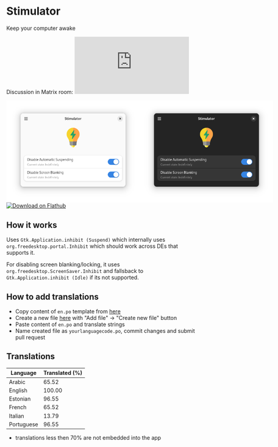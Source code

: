 # Stimulator

Keep your computer awake

Discussion in Matrix room:
[![Matrix Space](https://img.shields.io/matrix/stimulator:matrix.org)](https://matrix.to/#/#stimulator:matrix.org)

<div style="display:flex;">
<img style="width:25em;" src="https://raw.githubusercontent.com/sigmaSd/Stimulator/master/distro/demo_light_active.png"/>
<img style="width:25em;" src="https://raw.githubusercontent.com/sigmaSd/Stimulator/master/distro/demo_dark_active.png"/>
</div>

<a href='https://flathub.org/apps/io.github.sigmasd.stimulator'>
  <img width='240' alt='Download on Flathub' src='https://dl.flathub.org/assets/badges/flathub-badge-i-en.png'/>
</a>

## How it works

Uses `Gtk.Application.inhibit (Suspend)` which internally uses
`org.freedesktop.portal.Inhibit` which should work across DEs that supports it.

For disabling screen blanking/locking, it uses `org.freedesktop.ScreenSaver.Inhibit` and fallsback to `Gtk.Application.inhibit (Idle)` if its not supported.

## How to add translations

- Copy content of `en.po` template from
  <a href="https://github.com/sigmaSd/Stimulator/blob/master/po/en.po" target="_blank">here</a>
- Create a new file
  <a href="https://github.com/sigmaSd/Stimulator/tree/master/po" target="_blank">here</a>
  with "Add file" -> "Create new file" button
- Paste content of `en.po` and translate strings
- Name created file as `yourlanguagecode.po`, commit changes and submit pull
  request

## Translations

| Language   | Translated (%) |
| ---------- | -------------- |
| Arabic     | 65.52          |
| English    | 100.00         |
| Estonian   | 96.55          |
| French     | 65.52          |
| Italian    | 13.79          |
| Portuguese | 96.55          |

- translations less then 70% are not embedded into the app
